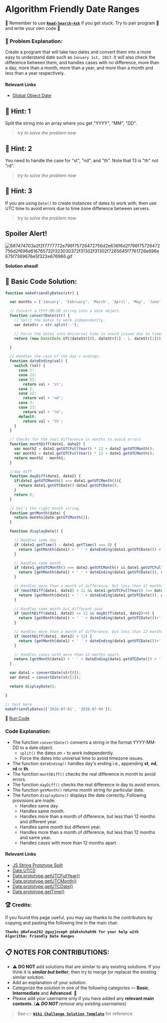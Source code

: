 # Algorithm Friendly Date Ranges

:triangular_flag_on_post: Remember to use [**`Read-Search-Ask`**](FreeCodeCamp-Get-Help) if you get stuck. Try to pair program :busts_in_silhouette: and write your own code :pencil:

### :checkered_flag: Problem Explanation:

Create a program that will take two dates and convert them into a more easy to understand date such as `January 1st, 2017`. It will also check the difference between them, and handles cases with no difference, more than a day, more than a month, more than a year, and more than a month and less than a year respectively.

#### Relevant Links

- [Global Object Date](https://developer.mozilla.org/en-US/docs/Web/JavaScript/Reference/Global_Objects/Date)

## :speech_balloon: Hint: 1

Split the string into an array where you get "YYYY", "MM", "DD".

> _try to solve the problem now_

## :speech_balloon: Hint: 2

You need to handle the case for "st", "nd", and "th". Note that 13 is "th" not "rd".

> _try to solve the problem now_

## :speech_balloon: Hint: 3

If you are using `Date()` to create instances of dates to work with, then use UTC time to avoid errors due to time zone difference between servers.

> _try to solve the problem now_

## Spoiler Alert!

![687474703a2f2f7777772e796f75726472756d2e636f6d2f796f75726472756d2f696d616765732f323030372f31302f31302f7265645f7761726e696e675f7369676e5f322e676966.gif](https://files.gitter.im/FreeCodeCamp/Wiki/nlOm/thumb/687474703a2f2f7777772e796f75726472756d2e636f6d2f796f75726472756d2f696d616765732f323030372f31302f31302f7265645f7761726e696e675f7369676e5f322e676966.gif)

**Solution ahead!**

## :beginner: Basic Code Solution:

```javascript
function makeFriendlyDates(str) {

  var months = ['January', 'February', 'March', 'April', 'May', 'June', 'July', 'August', 'September', 'October', 'November', 'December'];

  // Convert a YYYY-MM-DD string into a date object.
  function convertDate(str) {
    // Split the dates to work independently.
    var dateStr = str.split('-');

    // Force the dates into Universal time to avoid issues due to timezones.
    return (new Date(Date.UTC(dateStr[0], dateStr[1] - 1, dateStr[2])));

  }

  // Handles the case of the day's endings.
  function dateEnding(val) {
    switch (val) {
      case 1:
      case 21:
      case 31:
        return val + 'st';
      case 2:
      case 22:
        return val + 'nd';
      case 3:
      case 23:
        return val + 'rd';
      default:
        return val + 'th';
    }
  }

  // Checks for the real difference in months to avoid errors
  function monthDiff(date1, date2) {
    var month2 = date2.getUTCFullYear() * 12 + date2.getUTCMonth();
    var month1 = date1.getUTCFullYear() * 12 + date1.getUTCMonth();
    return month2 - month1;
  }

  //day diff
  function dayDiff(date1, date2) {
    if(date2.getUTCMonth() === date1.getUTCMonth()){
      return date1.getUTCDate()-date2.getUTCDate();
    }
    return 0;
  }

  // Get's the right month string.
  function getMonth(date) {
    return months[date.getUTCMonth()];
  }

  function displayDate() {

    // Handles same day
    if (date2.getTime() - date1.getTime() === 0) {
      return [getMonth(date1) + ' ' + dateEnding(date1.getUTCDate()) + ', ' + date1.getUTCFullYear()];
    }

    // Handles same month
    if (date1.getUTCMonth() === date2.getUTCMonth() && date1.getUTCFullYear() === date2.getUTCFullYear()) {
      return [getMonth(date1) + ' ' + dateEnding(date1.getUTCDate()), dateEnding(date2.getUTCDate())];
    }

    // Handles more than a month of difference, but less than 12 months and different year
    if (monthDiff(date1, date2) < 12 && date1.getUTCFullYear() !== date2.getUTCFullYear() ) {
      return [getMonth(date1) + ' ' + dateEnding(date1.getUTCDate()), getMonth(date2) + ' ' + dateEnding(date2.getUTCDate())];
    }

    // Handles same month but different year
    if (monthDiff(date1, date2) <= 12 && dayDiff(date1, date2)>0) {
      return [getMonth(date1) + ' ' + dateEnding(date1.getUTCDate())+', '+date1.getUTCFullYear(), getMonth(date2) + ' ' + dateEnding(date2.getUTCDate())];
    }

    // Handles more than a month of difference, but less than 12 months and same year
    if (monthDiff(date1, date2) < 12) {
      return [getMonth(date1) + ' ' + dateEnding(date1.getUTCDate())+', '+date1.getUTCFullYear(), getMonth(date2) + ' ' + dateEnding(date2.getUTCDate())];
    }

    // Handles cases with more than 12 months apart.
    return [getMonth(date1) + ' ' + dateEnding(date1.getUTCDate()) + ', ' + date1.getUTCFullYear(), getMonth(date2) + ' ' + dateEnding(date2.getUTCDate()) + ', ' + date2.getUTCFullYear()];
  }

  var date1 = convertDate(str[0]);
  var date2 = convertDate(str[1]);

  return displayDate();

}

// test here
makeFriendlyDates(['2016-07-01', '2016-07-04']);
```

:rocket: [Run Code](https://repl.it/CLos/0)

### Code Explanation:

- The function `convertDate()` converts a string in the format YYYY-MM-DD to a date object.
  - `split()` the dates on **-** to work independently.
  - Force the dates into universal time to avoid timezone issues.
- The function `dateEnding()` handles day's ending i.e., appending **st**, **nd**, **rd** or **th**.
- The function `monthDiff()` checks the real difference in month to avoid errors.
- The function `dayDiff()` checks the real difference in day to avoid errors.
- The function `getMonth()` returns month string for particular date.
- The function `displayDate()` displays the date correctly. Following provisions are made:
  - Handles same day.
  - Handles same month.
  - Handles more than a month of difference, but less than 12 months and different year.
  - Handles same month but different year.
  - Handles more than a month of difference, but less than 12 months and same year.
  - Handles cases with more than 12 months apart.

#### Relevant Links

- [JS String Prototype Split](JS-String-Prototype-Split)
- [Date.UTC()](https://developer.mozilla.org/en-US/docs/Web/JavaScript/Reference/Global_Objects/Date/UTC)
- [Date.prototype.getUTCFullYear()](https://developer.mozilla.org/en-US/docs/Web/JavaScript/Reference/Global_Objects/Date/getUTCFullYear)
- [Date.prototype.getUTCMonth()](https://developer.mozilla.org/en-US/docs/Web/JavaScript/Reference/Global_Objects/Date/getUTCMonth)
- [Date.prototype.getUTCDate()](https://developer.mozilla.org/en-US/docs/Web/JavaScript/Reference/Global_Objects/Date/getUTCDate)
- [Date.prototype.getTime()](https://developer.mozilla.org/en-US/docs/Web/JavaScript/Reference/Global_Objects/Date/getTime)

### :trophy: Credits:

If you found this page useful, you may say thanks to the contributors by copying and pasting the following line in the main chat:

**`Thanks @Rafase282 @guyjoseph @dakshshah96 for your help with Algorithm: Friendly Date Ranges`**

## :clipboard: NOTES FOR CONTRIBUTIONS:

- :warning: **DO NOT** add solutions that are similar to any existing solutions. If you think it is **_similar but better_**, then try to merge (or replace) the existing similar solution.
- Add an explanation of your solution.
- Categorize the solution in one of the following categories &mdash; **Basic**, **Intermediate** and **Advanced**. :traffic_light:
- Please add your username only if you have added any **relevant main contents**. (:warning: **_DO NOT_** _remove any existing usernames_)

> See :point_right: [**`Wiki Challenge Solution Template`**](Wiki-Template-Challenge-Solution) for reference.
